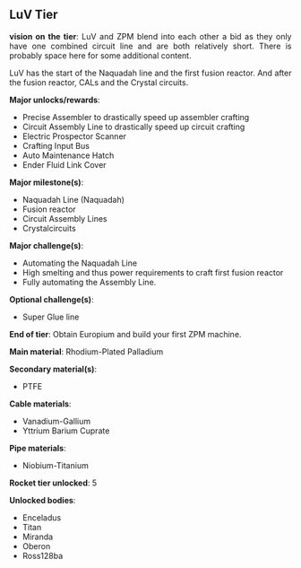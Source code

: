## LuV Tier
<div align="justify">

**vision on the tier**:
LuV and ZPM blend into each other a bid as they only have one combined circuit line and are both relatively short. There is probably space here for some additional content.

LuV has the start of the Naquadah line and the first fusion reactor. And after the fusion reactor, CALs and the Crystal circuits.


**Major unlocks/rewards**:
- Precise Assembler to drastically speed up assembler crafting
- Circuit Assembly Line to drastically speed up circuit crafting
- Electric Prospector Scanner
- Crafting Input Bus
- Auto Maintenance Hatch
- Ender Fluid Link Cover

**Major milestone(s)**:
- Naquadah Line (Naquadah)
- Fusion reactor
- Circuit Assembly Lines
- Crystalcircuits

**Major challenge(s)**:
- Automating the Naquadah Line
- High smelting and thus power requirements to craft first fusion reactor
- Fully automating the Assembly Line.

**Optional challenge(s)**:
- Super Glue line

**End of tier**: Obtain Europium and build your first ZPM machine.

**Main material**: Rhodium-Plated Palladium

**Secondary material(s)**:
- PTFE

**Cable materials**:
- Vanadium-Gallium 
- Yttrium Barium Cuprate

**Pipe materials**:
- Niobium-Titanium

**Rocket tier unlocked**: 5

**Unlocked bodies**:
- Enceladus
- Titan
- Miranda
- Oberon
- Ross128ba

</div>

